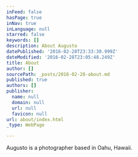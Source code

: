 ```yaml
---
inFeed: false
hasPage: true
inNav: true
inLanguage: null
starred: false
keywords: []
description: About Augusto
datePublished: '2016-02-28T23:33:30.999Z'
dateModified: '2016-02-28T23:05:48.249Z'
title: About
author: []
sourcePath: _posts/2016-02-28-about.md
published: true
authors: []
publisher:
  name: null
  domain: null
  url: null
  favicon: null
url: about/index.html
_type: WebPage

---
```

Augusto is a photographer based in Oahu, Hawaii.